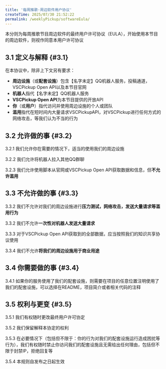 ```yaml
---
title: '每周推歌·周边软件用户协议'
createTime: 2025/07/30 21:52:22
permalink: /weeklyPickup/softwareEula/
---
```


本分则为每周推歌节目周边软件的最终用户许可协议（EULA），开始使用本节目的周边软件，则视作同意本用户许可协议

## 3.1 定义与解释 {#3.1}

在本协议中，除非上下文另有要求：
 - **周边设施**（或**配套设施**）包含【名字未定】QQ机器人服务，投稿通道，VSCPickup Open API以及本节目官网
 - **机器人**指代【名字未定】QQ机器人服务
 - **VSCPickup Open API**为本节目提供的开放API
 - **你**（或**用户**）指代访问并使用周边设施的个人或团队
 - **滥用**指代在短时间内大量请求VSCPickupAPI，对VSCPickup进行任何方式的网络攻击，等我们认为不当的行为

## 3.2 允许做的事 {#3.2}

3.2.1 我们允许你在需要的情况下，适当的使用我们的周边设施

3.2.2 我们允许将机器人拉入其他QQ群聊

3.2.3 我们允许使用脚本从官网或VSCPickup Open API获取数据和信息，但**不允许滥用**

## 3.3 不允许做的事 {#3.3}

3.3.2 我们不允许对我们的周边设施进行**压力测试，网络攻击，发送大量请求等滥用行为**

3.3.2 我们不允许**一次性对机器人发送大量请求**

3.3.3 对于VSCPickup Open API获取到的全部数据，应当按照我们的知识共享协议使用

3.3.4 我们不允许**将我们的周边设施用于商业用途**

## 3.4 你需要做的事 {#3.4}

3.4.1 如果你的服务使用了我们的配套设施，则需要在项目的任意位置注明使用了我们的配套设施，可以选择在README，项目简介或者相关代码的注释

## 3.5 权利与更变 {#3.5}

3.5.1 我们有权随时更改最终用户许可协定

3.5.2 我们保留解释本协定的权利

3.5.3 在必要情况下（包括但不限于：你的行为对我们的配套设施运行造成困扰等行为），我们有权随时禁止你访问我们的配套设施且无需给出任何理由，包括但不限于封禁IP，拒绝回复等

3.5.4 本规则自发布之日起生效

